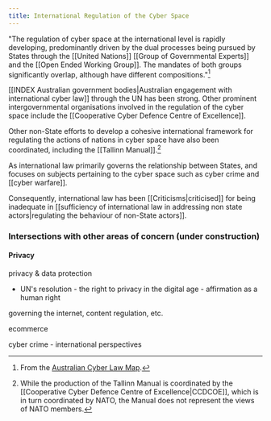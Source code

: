 ```yaml
---
title: International Regulation of the Cyber Space
---
```

"The regulation of cyber space at the international level is rapidly developing, predominantly driven by the dual processes being pursued by States through the [[United Nations]] [[Group of Governmental Experts]] and the [[Open Ended Working Group]]. The mandates of both groups significantly overlap, although have different compositions."[^1]

[[INDEX Australian government bodies|Australian engagement with international cyber law]] through the UN has been strong. Other prominent intergovernmental organisations involved in the regulation of the cyber space include the [[Cooperative Cyber Defence Centre of Excellence]].

Other non-State efforts to develop a cohesive international framework for regulating the actions of nations in cyber space have also been coordinated, including the [[Tallinn Manual]].[^2]

As international law primarily governs the relationship between States, and focuses on subjects pertaining to the cyber space such as cyber crime and [[cyber warfare]].

Consequently, international law has been [[Criticisms|criticised]] for being inadequate in [[sufficiency of international law in addressing non state actors|regulating the behaviour of non-State actors]].

### Intersections with other areas of concern (under construction)

#### Privacy

privacy & data protection

- UN's resolution - the right to privacy in the digital age - affirmation as a human right

governing the internet, content regulation, etc.

ecommerce

cyber crime - international perspectives

[^1]: From the [Australian Cyber Law Map](http://austlii.community/foswiki/CyberLaw/AustralianCyberLawMap/InternationalCyberEngagement).
[^2]: While the production of the Tallinn Manual is coordinated by the [[Cooperative Cyber Defence Centre of Excellence|CCDCOE]], which is in turn coordinated by NATO, the Manual does not represent the views of NATO members.
